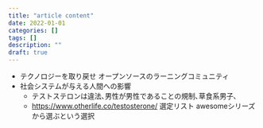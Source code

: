 ```yaml
---
title: "article content"
date: 2022-01-01
categories: []
tags: []
description: ""
draft: true
---
```


- テクノロジーを取り戻せ
  オープンソースのラーニングコミュニティ
- 社会システムが与える人間への影響
  - テストステロンは違法､男性が男性であることの規制､草食系男子､
  - https://www.otherlife.co/testosterone/
選定リスト
awesomeシリーズから選ぶという選択

